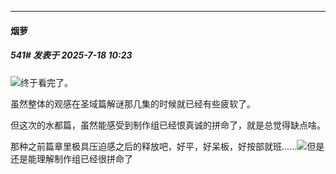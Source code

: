 ﻿
*****

####  烟萝  
##### 541#       发表于 2025-7-18 10:23

<img src="https://static.stage1st.com/image/smiley/face2017/169.gif" referrerpolicy="no-referrer">终于看完了。

虽然整体的观感在圣域篇解谜那几集的时候就已经有些疲软了。

但这次的水都篇，虽然能感受到制作组已经恨真诚的拼命了，就是总觉得缺点啥。

那种之前篇章里极具压迫感之后的释放吧，好平，好呆板，好按部就班……<img src="https://static.stage1st.com/image/smiley/face2017/152.png" referrerpolicy="no-referrer">但是还是能理解制作组已经很拼命了

